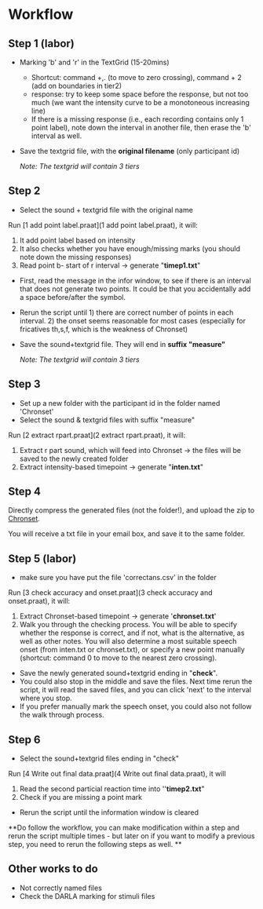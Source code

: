 # Workflow
## Step 1 (labor)

- Marking 'b' and 'r' in the TextGrid (15-20mins)
  - Shortcut: command +,. (to move to zero crossing), command + 2 (add on boundaries in tier2)
  - response: try to keep some space before the response, but not too much (we want the intensity curve to be a monotoneous increasing line)
  - If there is a missing response (i.e., each recording contains only 1 point label), note down the interval in another file, then erase the 'b' interval as well.

- Save the textgrid file, with the **original filename** (only participant id)

  *Note: The textgrid will contain 3 tiers*

## Step 2

- Select the sound + textgrid file with the original name

Run [1 add point label.praat](1 add point label.praat), it will: 

1. It add point label based on intensity
2. It also checks whether you have enough/missing marks (you should note down the missing responses)
3. Read point b- start of r interval -> generate "**timep1.txt**"

- First, read the message in the infor window, to see if there is an interval that does not generate two points. It could be that you accidentally add a space before/after the symbol.  

- Rerun the script until  1) there are correct number of points in each interval. 2) the onset seems reasonable for most cases (especially for fricatives th,s,f, which is the weakness of Chronset)

- Save the sound+textgrid file. They will end in **suffix "measure"**

  *Note: The textgrid will contain 3 tiers*

## Step 3

- Set up a new folder with the participant id in the folder named 'Chronset'
- Select the sound & textgrid files with suffix "measure"

Run [2 extract rpart.praat](2 extract rpart.praat), it will: 

1. Extract r part sound, which will feed into Chronset  -> the files will be saved to the newly created folder
3. Extract intensity-based timepoint -> generate "**inten.txt**"

## Step 4

Directly compress the generated files (not the folder!), and upload the zip to [Chronset](https://www.bcbl.eu/databases/chronset).

You will receive a txt file in your email box, and save it to the same folder. 

## Step 5 (labor)
- make sure you have put the file 'correctans.csv' in the folder

Run [3 check accuracy and onset.praat](3 check accuracy and onset.praat), it will: 

1. Extract Chronset-based timepoint -> generate '**chronset.txt**'
2. Walk you through the checking process. You will be able to specify whether the response is correct, and if not, what is the alternative, as well as other notes. You will also determine a most suitable speech onset (from inten.txt or chronset.txt), or specify a new point manually (shortcut: command 0 to move to the nearest zero crossing).

- Save the newly generated sound+textgrid ending in "**check**".
- You could also stop in the middle and save the files. Next time rerun the script, it will read the saved files, and you can click 'next' to the interval where you stop.
- If you prefer manually mark the speech onset, you could also not follow the walk through process.

## Step 6

- Select the sound+textgrid files ending in "check"

Run [4 Write out final data.praat](4 Write out final data.praat), it will

1. Read the second particial reaction time into ''**timep2.txt**"
2. Check if you are missing a point mark

- Rerun the script until the information window is cleared

  

**Do follow the workflow, you can make modification within a step and rerun the script multiple times - but later on if you want to modify a previous step, you need to rerun the following steps as well. **

## Other works to do

- Not correctly named files
- Check the DARLA marking for stimuli files




